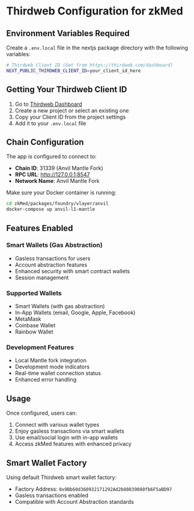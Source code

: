 # Thirdweb Configuration for zkMed

## Environment Variables Required

Create a `.env.local` file in the nextjs package directory with the following variables:

```bash
# Thirdweb Client ID (Get from https://thirdweb.com/dashboard)
NEXT_PUBLIC_THIRDWEB_CLIENT_ID=your_client_id_here
```

## Getting Your Thirdweb Client ID

1. Go to [Thirdweb Dashboard](https://thirdweb.com/dashboard)
2. Create a new project or select an existing one
3. Copy your Client ID from the project settings
4. Add it to your `.env.local` file

## Chain Configuration

The app is configured to connect to:
- **Chain ID**: 31339 (Anvil Mantle Fork)
- **RPC URL**: http://127.0.0.1:8547
- **Network Name**: Anvil Mantle Fork

Make sure your Docker container is running:
```bash
cd zkMed/packages/foundry/vlayer/anvil
docker-compose up anvil-l1-mantle
```

## Features Enabled

### Smart Wallets (Gas Abstraction)
- Gasless transactions for users
- Account abstraction features
- Enhanced security with smart contract wallets
- Session management

### Supported Wallets
- Smart Wallets (with gas abstraction)
- In-App Wallets (email, Google, Apple, Facebook)
- MetaMask
- Coinbase Wallet
- Rainbow Wallet

### Development Features
- Local Mantle fork integration
- Development mode indicators
- Real-time wallet connection status
- Enhanced error handling

## Usage

Once configured, users can:
1. Connect with various wallet types
2. Enjoy gasless transactions via smart wallets
3. Use email/social login with in-app wallets
4. Access zkMed features with enhanced privacy

## Smart Wallet Factory

Using default Thirdweb smart wallet factory:
- Factory Address: `0x9Bb60d360932171292Ad2b80839080fb6F5aBD97`
- Gasless transactions enabled
- Compatible with Account Abstraction standards 
